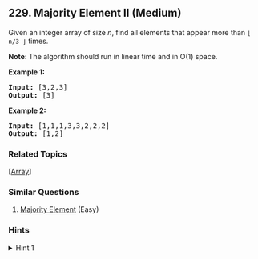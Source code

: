 <!--|This file generated by command(leetcode description); DO NOT EDIT.    |-->
<!--+----------------------------------------------------------------------+-->
<!--|@author    Openset <openset.wang@gmail.com>                           |-->
<!--|@link      https://github.com/openset                                 |-->
<!--|@home      https://github.com/openset/leetcode                        |-->
<!--+----------------------------------------------------------------------+-->

## 229. Majority Element II (Medium)

<p>Given an integer array of size <i>n</i>, find all elements that appear more than <code>&lfloor; n/3 &rfloor;</code> times.</p>

<p><strong>Note: </strong>The algorithm should run in linear time and in O(1) space.</p>

<p><strong>Example 1:</strong></p>

<pre>
<strong>Input:</strong> [3,2,3]
<strong>Output:</strong> [3]</pre>

<p><strong>Example 2:</strong></p>

<pre>
<strong>Input:</strong> [1,1,1,3,3,2,2,2]
<strong>Output:</strong> [1,2]</pre>

### Related Topics
  [[Array](https://github.com/openset/leetcode/tree/master/tag/array/README.md)]

### Similar Questions
  1. [Majority Element](https://github.com/openset/leetcode/tree/master/problems/majority-element) (Easy)

### Hints
<details>
<summary>Hint 1</summary>
How many majority elements could it possibly have?
<br/>
Do you have a better hint? <a href="mailto:admin@leetcode.com?subject=Hints for Majority Element II" target="_blank">Suggest it</a>!
</details>
